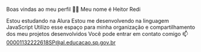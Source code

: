 Boas vindas ao meu perfil 💙💙
Meu nome é Heitor Redi

Estou estudando na Alura
Estou me desenvolvendo na linguagem JavaScript
Utilizo esse espaço para minha organização e compartilhamento dos meu projetos desenvolvidos
Você pode entrar em contato comigo 📫
00001132222618SP@al.educacao.sp.gov.br
